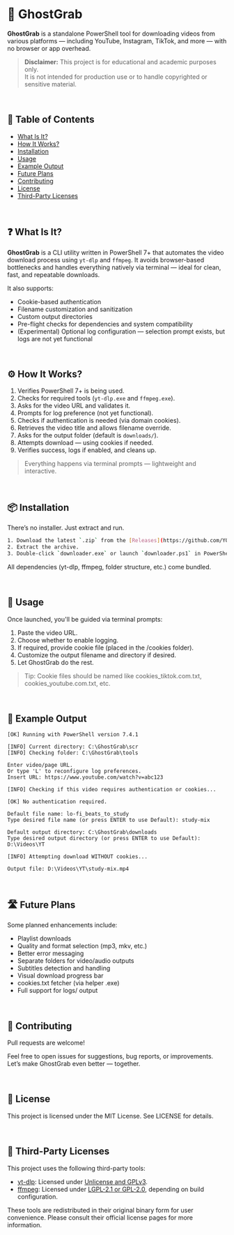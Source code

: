 # 👻 GhostGrab

**GhostGrab** is a standalone PowerShell tool for downloading videos from various platforms — including YouTube, Instagram, TikTok, and more — with no browser or app overhead.

> **Disclaimer:** This project is for educational and academic purposes only.  
> It is not intended for production use or to handle copyrighted or sensitive material.

<br>

## 📑 Table of Contents

- [What Is It?](#-what-is-it)
- [How It Works?](#-how-it-works)
- [Installation](#-installation)
- [Usage](#-usage)
- [Example Output](#-example-output)
- [Future Plans](#-future-plans)
- [Contributing](#-contributing)
- [License](#-license)
- [Third-Party Licenses](#-third-party-licenses)

<br>

## ❓ What Is It?

**GhostGrab** is a CLI utility written in PowerShell 7+ that automates the video download process using `yt-dlp` and `ffmpeg`. It avoids browser-based bottlenecks and handles everything natively via terminal — ideal for clean, fast, and repeatable downloads.

It also supports:
- Cookie-based authentication
- Filename customization and sanitization
- Custom output directories
- Pre-flight checks for dependencies and system compatibility
- (Experimental) Optional log configuration — selection prompt exists, but logs are not yet functional

<br>

## ⚙️ How It Works?

1. Verifies PowerShell 7+ is being used.
2. Checks for required tools (`yt-dlp.exe` and `ffmpeg.exe`).
3. Asks for the video URL and validates it.
4. Prompts for log preference (not yet functional).
5. Checks if authentication is needed (via domain cookies).
6. Retrieves the video title and allows filename override.
7. Asks for the output folder (default is `downloads/`).
8. Attempts download — using cookies if needed.
9. Verifies success, logs if enabled, and cleans up.

> Everything happens via terminal prompts — lightweight and interactive.

<br>

## 📦 Installation

There’s no installer. Just extract and run.

```bash
1. Download the latest `.zip` from the [Releases](https://github.com/YOUR_USERNAME/GhostGrab/releases) page.
2. Extract the archive.
3. Double-click `downloader.exe` or launch `downloader.ps1` in PowerShell 7+.
```
All dependencies (yt-dlp, ffmpeg, folder structure, etc.) come bundled.

<br>

## 🚀 Usage

Once launched, you'll be guided via terminal prompts:
1. Paste the video URL.
2. Choose whether to enable logging.
3. If required, provide cookie file (placed in the /cookies folder).
4. Customize the output filename and directory if desired.
5. Let GhostGrab do the rest.

> Tip: Cookie files should be named like cookies_tiktok.com.txt, cookies_youtube.com.txt, etc.

<br>

## 🧪 Example Output

```
[OK] Running with PowerShell version 7.4.1

[INFO] Current directory: C:\GhostGrab\scr
[INFO] Checking folder: C:\GhostGrab\tools

Enter video/page URL.
Or type 'L' to reconfigure log preferences.
Insert URL: https://www.youtube.com/watch?v=abc123

[INFO] Checking if this video requires authentication or cookies...

[OK] No authentication required.

Default file name: lo-fi_beats_to_study
Type desired file name (or press ENTER to use Default): study-mix

Default output directory: C:\GhostGrab\downloads
Type desired output directory (or press ENTER to use Default): D:\Videos\YT

[INFO] Attempting download WITHOUT cookies...

Output file: D:\Videos\YT\study-mix.mp4
```

<br>

## 🛣️ Future Plans

Some planned enhancements include:

* Playlist downloads
* Quality and format selection (mp3, mkv, etc.)
* Better error messaging
* Separate folders for video/audio outputs
* Subtitles detection and handling
* Visual download progress bar
* cookies.txt fetcher (via helper .exe)
* Full support for logs/ output

<br>

## 🤝 Contributing

Pull requests are welcome!

Feel free to open issues for suggestions, bug reports, or improvements.
Let’s make GhostGrab even better — together.

<br>

## 📄 License

This project is licensed under the MIT License. See LICENSE for details.

<br>

## 📄 Third-Party Licenses

This project uses the following third-party tools:

- [yt-dlp](https://github.com/yt-dlp/yt-dlp): Licensed under [Unlicense and GPLv3](https://github.com/yt-dlp/yt-dlp/blob/master/LICENSE).
- [ffmpeg](https://ffmpeg.org): Licensed under [LGPL-2.1 or GPL-2.0](https://ffmpeg.org/legal.html), depending on build configuration.

These tools are redistributed in their original binary form for user convenience. Please consult their official license pages for more information.